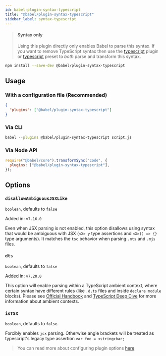 ```yaml
---
id: babel-plugin-syntax-typescript
title: "@babel/plugin-syntax-typescript"
sidebar_label: syntax-typescript
---
```


> #### Syntax only
>
> Using this plugin directly only enables Babel to parse this syntax. If you want to remove TypeScript syntax then use the [typescript](plugin-transform-typescript.md) plugin or [typescript](preset-typescript.md) preset to _both_ parse and transform this syntax.

```sh title="Shell"
npm install --save-dev @babel/plugin-syntax-typescript
```

## Usage

### With a configuration file (Recommended)

```json title="babel.config.json"
{
  "plugins": ["@babel/plugin-syntax-typescript"]
}
```

### Via CLI

```sh title="Shell"
babel --plugins @babel/plugin-syntax-typescript script.js
```

### Via Node API

```js title="JavaScript"
require("@babel/core").transformSync("code", {
  plugins: ["@babel/plugin-syntax-typescript"],
});
```

## Options

### `disallowAmbiguousJSXLike`

`boolean`, defaults to `false`

Added in: `v7.16.0`

Even when JSX parsing is not enabled, this option disallows using syntax that would be ambiguous with JSX (`<X> y` type assertions and `<X>() => {}` type arguments). It matches the `tsc` behavior when parsing `.mts` and `.mjs` files.

### `dts`

`boolean`, defaults to `false`

Added in: `v7.20.0`

This option will enable parsing within a TypeScript ambient context, where certain syntax have different rules (like `.d.ts` files and inside `declare module` blocks). Please see [Official Handbook](https://www.typescriptlang.org/docs/handbook/declaration-files/introduction.html) and [TypeScript Deep Dive](https://basarat.gitbook.io/typescript/type-system/intro) for more information about ambient contexts.

### `isTSX`

`boolean`, defaults to `false`.

Forcibly enables `jsx` parsing. Otherwise angle brackets will be treated as typescript's legacy type assertion `var foo = <string>bar;`

> You can read more about configuring plugin options [here](https://babeljs.io/docs/en/plugins#plugin-options)
